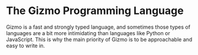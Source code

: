 # The Gizmo Programming Language
Gizmo is a fast and strongly typed language, and sometimes those types of languages are a bit more intimidating than languages like Python or JavaScript. This is why the main priority of Gizmo is to be approachable and easy to write in.
